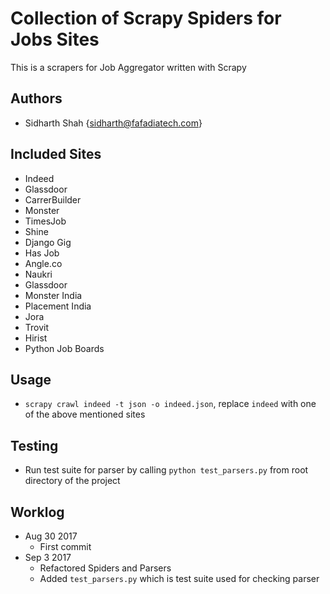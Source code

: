 # Collection of Scrapy Spiders for Jobs Sites

This is a scrapers for Job Aggregator written with Scrapy

## Authors

- Sidharth Shah {sidharth@fafadiatech.com}

## Included Sites

- Indeed
- Glassdoor
- CarrerBuilder
- Monster
- TimesJob
- Shine
- Django Gig
- Has Job
- Angle.co
- Naukri
- Glassdoor
- Monster India
- Placement India
- Jora
- Trovit
- Hirist
- Python Job Boards

## Usage

- `scrapy crawl indeed -t json -o indeed.json`, replace `indeed` with one of the above mentioned sites

## Testing
- Run test suite for parser by calling `python test_parsers.py` from root directory of the project

## Worklog

- Aug 30 2017
	- First commit
- Sep 3 2017
	- Refactored Spiders and Parsers
	- Added `test_parsers.py` which is test suite used for checking parser